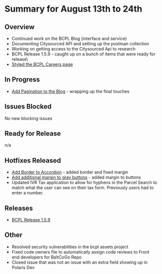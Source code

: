 # Summary for August 13th to 24th

## Overview

- Continued work on the BCPL Blog (interface and service)
- Documenting Citysourced API and setting up the postman collection
- Working on getting access to the Citysourced Api to research
- BCPL Release 1.5.9  - caught up on a bunch of items that were ready for release\
- [Styled the BCPL Careers page](https://github.com/baltimorecounty/BCPL-assets/issues/542)

## In Progress

- [Add Pagination to the Blog](https://github.com/baltimorecounty/BCPL-assets/issues/509) - wrapping up the final touches

## Issues Blocked

No new blocking issues

## Ready for Release

n/a

## Hotfixes Released

- [Add Border to Accordion](https://github.com/baltimorecounty/BCPL-assets/issues/546) - added border and fixed margin
- [Add additional margin to gray buttons](https://github.com/baltimorecounty/BCPL-assets/issues/549) - added margin to buttons
- Updated IVR Tax application to allow for hyphens in the Parcel Search to match what the user can see on their tax form. Previously users had to enter a number.

## Releases

- [BCPL Release 1.5.9](https://github.com/baltimorecounty/BCPL-assets/releases)

## Other

- Resolved security vulnerabilities in the bcpl assets project
- Fixed code owners file to automatically assign code reviews to Front end developers for BaltCoGo Repo
- Closed issue that was not an issue with an extra field showing up in Polaris Dev